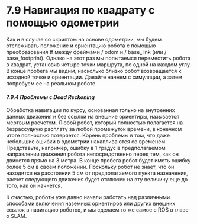 # 7.9 Навигация по квадрату с помощью одометрии

Как и в случае со скриптом на основе одометрии, мы будем отслеживать положение и ориентацию робота с помощью преобразования tf между фреймами / odom и / base\_link \(или / base\_footprint\). Однако на этот раз мы попытаемся переместить робота в квадрат, установив четыре точки маршрута, по одной на каждом углу. В конце пробега мы видим, насколько близко робот возвращается к исходной точке и ориентации. Давайте начнем с симуляции, а затем попробуем ее на реальном роботе.

#### _7.9.4 Проблемы с Dead Reckoning_

Обработка навигации по курсу, основанная только на внутренних данных движения и без ссылки на внешние ориентиры, называется мертвым расчетом. Любой робот, который полностью полагается на безрассудную расплату за любой промежуток времени, в конечном итоге полностью потеряется. Корень проблемы в том, что даже небольшие ошибки в одометрии накапливаются со временем. Представьте, например, ошибку в 1 градус в предполагаемом направлении движения робота непосредственно перед тем, как он двинется прямо на 3 метра. В конце пробега робот будет иметь ошибку более 5 см в своем положении. Поскольку робот не знает, что он находится на расстоянии 5 см от предполагаемого пункта назначения, расчет следующего движения будет отключен на эту величину еще до того, как он начнется.

К счастью, роботы уже давно начали работать над различными способами включения наземных ориентиров или других внешних ссылок в навигацию роботов, и мы сделаем то же самое с ROS в главе о SLAM.

